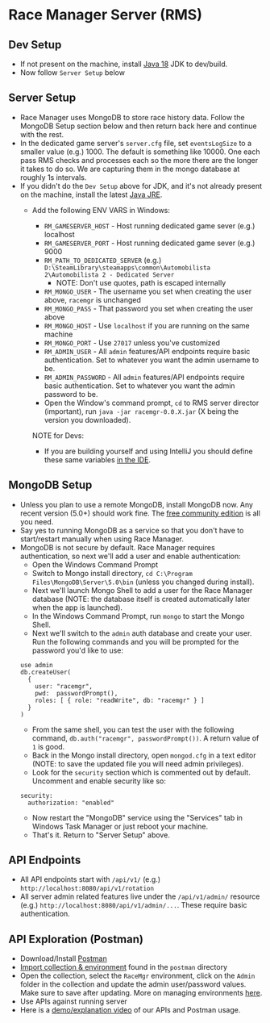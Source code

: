 # Race Manager Server (RMS)

## Dev Setup
- If not present on the machine, install [Java 18](https://docs.aws.amazon.com/corretto/latest/corretto-18-ug/downloads-list.html) JDK to dev/build.
- Now follow `Server Setup` below

## Server Setup
 - Race Manager uses MongoDB to store race history data. Follow the MongoDB Setup section below and then return back here and continue with the rest.
 - In the dedicated game server's `server.cfg` file, set `eventsLogSize` to a smaller value (e.g.) 1000. The default is something like 10000. One each pass RMS checks and processes each so the more there are the longer it takes to do so. We are capturing them in the mongo database at roughly 1s intervals. 
 - If you didn't do the `Dev Setup` above for JDK, and it's not already present on the machine, install the latest [Java JRE](https://docs.aws.amazon.com/corretto/latest/corretto-18-ug/downloads-list.html).
   - Add the following ENV VARS in Windows:
     - `RM_GAMESERVER_HOST` - Host running dedicated game sever (e.g.) localhost
     - `RM_GAMESERVER_PORT` - Host running dedicated game sever (e.g.) 9000
     - `RM_PATH_TO_DEDICATED_SERVER` (e.g.) `D:\SteamLibrary\steamapps\common\Automobilista 2\Automobilista 2 - Dedicated Server`
       - NOTE: Don't use quotes, path is escaped internally
     - `RM_MONGO_USER` - The username you set when creating the user above, `racemgr` is unchanged
     - `RM_MONGO_PASS` - That password you set when creating the user above
     - `RM_MONGO_HOST` - Use `localhost` if you are running on the same machine
     - `RM_MONGO_PORT` - Use `27017` unless you've customized
     - `RM_ADMIN_USER` - All `admin` features/API endpoints require basic authentication. Set to whatever you want the admin username to be.
     - `RM_ADMIN_PASSWORD` - All `admin` features/API endpoints require basic authentication. Set to whatever you want the admin password to be.
     - Open the Window's command prompt, `cd` to RMS server director (important), run `java -jar racemgr-0.0.X.jar` (X being the version you downloaded).

     NOTE for Devs:
     - If you are building yourself and using IntelliJ you should define these same variables [in the IDE](https://www.jetbrains.com/help/objc/add-environment-variables-and-program-arguments.html).

## MongoDB Setup
- Unless you plan to use a remote MongoDB, install MongoDB now. Any recent version (5.0+) should work fine. The [free community edition](https://www.mongodb.com/try/download/community) is all you need.
- Say yes to running MongoDB as a service so that you don't have to start/restart manually when using Race Manager.
- MongoDB is not secure by default. Race Manager requires authentication, so next we'll add a user and enable authentication:
  - Open the Windows Command Prompt
  - Switch to Mongo install directory, `cd C:\Program Files\MongoDB\Server\5.0\bin` (unless you changed during install).
  - Next we'll launch Mongo Shell to add a user for the Race Manager database (NOTE: the database itself is created automatically later when the app is launched).
  - In the Windows Command Prompt, run `mongo` to start the Mongo Shell.
  - Next we'll switch to the `admin` auth database and create your user. Run the following commands and you will be prompted for the password you'd like to use:
  ```
  use admin
  db.createUser(
    {
      user: "racemgr",
      pwd:  passwordPrompt(),
      roles: [ { role: "readWrite", db: "racemgr" } ]
    }
  )
  ```
  - From the same shell, you can test the user with the following command, `db.auth("racemgr", passwordPrompt())`. A return value of `1` is good.
  - Back in the Mongo install directory, open `mongod.cfg` in a text editor (NOTE: to save the updated file you will need admin privileges).
  - Look for the `security` section which is commented out by default. Uncomment and enable security like so:
  ```
  security:
    authorization: "enabled"
  ```
  - Now restart the "MongoDB" service using the "Services" tab in Windows Task Manager or just reboot your machine.
  - That's it. Return to "Server Setup" above.

## API Endpoints
 - All API endpoints start with `/api/v1/` (e.g.) `http://localhost:8080/api/v1/rotation`
 - All server admin related features live under the `/api/v1/admin/` resource (e.g.) `http://localhost:8080/api/v1/admin/...`. These require basic authentication.

## API Exploration (Postman)
 - Download/Install [Postman](https://www.postman.com/downloads/)
 - [Import collection & environment](https://learning.postman.com/docs/getting-started/importing-and-exporting-data/) found in the `postman` directory
 - Open the collection, select the `RaceMgr` environment, click on the `Admin` folder in the collection and update the admin user/password values. Make sure to save after updating. More on managing environments [here](https://learning.postman.com/docs/sending-requests/managing-environments/).
 - Use APIs against running server
 - Here is a [demo/explanation video](https://www.youtube.com/watch?v=_ou79ZR819s&ab_channel=RaceManager) of our APIs and Postman usage.

